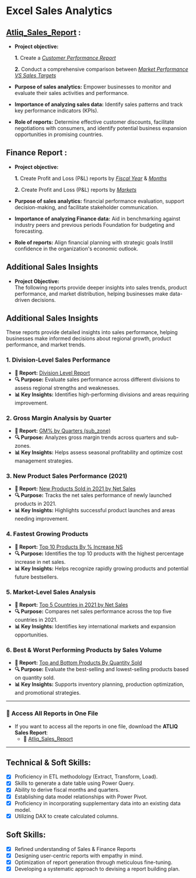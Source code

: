 # Excel Sales Analytics
## [Atliq_Sales_Report](https://github.com/reddysrinath16/Projects/blob/main/Excel_Projects/Sales_Analytics/Atliq_Sales_Report.pdf)  :

- **Project objective:** 

    **1.** Create a _[Customer Performance Report](https://github.com/reddysrinath16/Projects/blob/main/Excel_Projects/Sales_Analytics/Customer%20Performance%20Report.pdf)_ 

    **2.** Conduct a comprehensive comparison between _[Market Performance VS Sales Targets](https://github.com/reddysrinath16/Projects/blob/main/Excel_Projects/Sales_Analytics/Market%20Performance%20vs%20Target%20Report.pdf)_

- **Purpose of sales analytics:** Empower businesses to monitor and evaluate their sales activities and performance.

- **Importance of analyzing sales data:** Identify sales patterns and track key performance indicators (KPIs).

- **Role of reports:** Determine effective customer discounts, facilitate negotiations with consumers, and identify potential business expansion opportunities in promising countries.


## Finance Report :

- **Project objective:** 

    **1.** Create Profit and Loss (P&L) reports by _[Fiscal Year](https://github.com/reddysrinath16/Projects/blob/main/Excel_Projects/Sales_Analytics/P%26L%20Statement%20by%20Fiscal%20Year.pdf)_ & _[Months](https://github.com/reddysrinath16/Projects/blob/main/Excel_Projects/Sales_Analytics/P%26L%20Statement%20by%20Months.pdf)_ 

   **2.** Create Profit and Loss (P&L) reports by _[Markets](https://github.com/reddysrinath16/Projects/blob/main/Excel_Projects/Sales_Analytics/P%26L%20Statement%20by%20Markets.pdf)_

- **Purpose of sales analytics:** financial performance evaluation, support decision-making, and facilitate stakeholder communication.

- **Importance of analyzing Finance data:** Aid in benchmarking against industry peers and previous periods Foundation for budgeting and forecasting.

- **Role of reports:** Align financial planning with strategic goals Instill confidence in the organization's economic outlook.

## **Additional Sales Insights**  

- **Project Objective:**  
  The following reports provide deeper insights into sales trends, product performance, and market distribution, helping businesses make data-driven decisions.  

## **Additional Sales Insights**  

These reports provide detailed insights into sales performance, helping businesses make informed decisions about regional growth, product performance, and market trends.  

### **1. Division-Level Sales Performance**  
   - **📄 Report:** [Division Level Report](https://github.com/reddysrinath16/Projects/blob/main/Excel_Projects/Sales_Analytics/Division%20Level%20Report.pdf)  
   - **🔍 Purpose:** Evaluate sales performance across different divisions to assess regional strengths and weaknesses.  
   - **📊 Key Insights:** Identifies high-performing divisions and areas requiring improvement.  

### **2. Gross Margin Analysis by Quarter**  
   - **📄 Report:** [GM% by Quarters (sub_zone)](https://github.com/reddysrinath16/Projects/blob/main/Excel_Projects/Sales_Analytics/GM%25%20by%20Quarters%20(sub_zone).pdf)  
   - **🔍 Purpose:** Analyzes gross margin trends across quarters and sub-zones.  
   - **📊 Key Insights:** Helps assess seasonal profitability and optimize cost management strategies.  

### **3. New Product Sales Performance (2021)**  
   - **📄 Report:** [New Products Sold in 2021 by Net Sales](https://github.com/reddysrinath16/Projects/blob/main/Excel_Projects/Sales_Analytics/New%20Products%20Sold%20in%202021%20by%20Net%20Sales.pdf)  
   - **🔍 Purpose:** Tracks the net sales performance of newly launched products in 2021.  
   - **📊 Key Insights:** Highlights successful product launches and areas needing improvement.  

### **4. Fastest Growing Products**  
   - **📄 Report:** [Top 10 Products By % Increase NS](https://github.com/reddysrinath16/Projects/blob/main/Excel_Projects/Sales_Analytics/Top%2010%20Products%20By%20%25%20Increase%20NS.pdf)  
   - **🔍 Purpose:** Identifies the top 10 products with the highest percentage increase in net sales.  
   - **📊 Key Insights:** Helps recognize rapidly growing products and potential future bestsellers.  

### **5. Market-Level Sales Analysis**  
   - **📄 Report:** [Top 5 Countries in 2021 by Net Sales](https://github.com/reddysrinath16/Projects/blob/main/Excel_Projects/Sales_Analytics/Top%205%20Countries%20in%202021%20by%20Net%20Sales.pdf)  
   - **🔍 Purpose:** Compares net sales performance across the top five countries in 2021.  
   - **📊 Key Insights:** Identifies key international markets and expansion opportunities.  

### **6. Best & Worst Performing Products by Sales Volume**  
   - **📄 Report:** [Top and Bottom Products By Quantity Sold](https://github.com/reddysrinath16/Projects/blob/main/Excel_Projects/Sales_Analytics/Top%20and%20Bottom%20Products%20By%20Quantity%20Sold.pdf)  
   - **🔍 Purpose:** Evaluate the best-selling and lowest-selling products based on quantity sold.  
   - **📊 Key Insights:** Supports inventory planning, production optimization, and promotional strategies.  

---

### **📂 Access All Reports in One File**  
   - If you want to access all the reports in one file, download the **ATLIQ Sales Report**:  
     - 📄 [Atliq_Sales_Report](https://github.com/reddysrinath16/Projects/blob/main/Excel_Projects/Sales_Analytics/Atliq_Sales_Report.pdf)  

---



## Technical & Soft Skills:
- [x]	Proficiency in ETL methodology (Extract, Transform, Load).
- [x]	Skills to generate a date table using Power Query.
- [x]	Ability to derive fiscal months and quarters.
- [x]	Establishing data model relationships with Power Pivot.
- [x]	Proficiency in incorporating supplementary data into an existing data model.
- [x]	Utilizing DAX to create calculated columns.

## Soft Skills:
- [x]	Refined understanding of Sales & Finance Reports
- [x]	Designing user-centric reports with empathy in mind.
- [x]	Optimization of report generation through meticulous fine-tuning.
- [x]	Developing a systematic approach to devising a report building plan.

